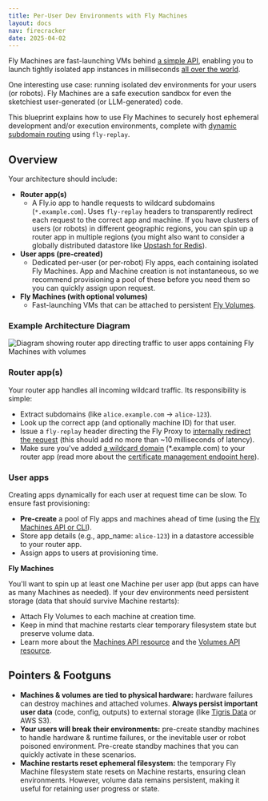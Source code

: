 ```yaml
---
title: Per-User Dev Environments with Fly Machines
layout: docs
nav: firecracker
date: 2025-04-02
---
```


Fly Machines are fast-launching VMs behind [a simple API](https://fly.io/docs/machines/api), enabling you to launch tightly isolated app instances in milliseconds [all over the world](https://fly.io/docs/reference/regions/).

One interesting use case: running isolated dev environments for your users (or robots). Fly Machines are a safe execution sandbox for even the sketchiest user-generated (or LLM-generated) code.

This blueprint explains how to use Fly Machines to securely host ephemeral development and/or execution environments, complete with [dynamic subdomain routing](https://fly.io/docs/networking/dynamic-request-routing) using `fly-replay`.

## Overview

Your architecture should include:

- **Router app(s)**
    - A Fly.io app to handle requests to wildcard subdomains (`*.example.com`). Uses `fly-replay` headers to transparently redirect each request to the correct app and machine. If you have clusters of users (or robots) in different geographic regions, you can spin up a router app in multiple regions (you might also want to consider a globally distributed datastore like [Upstash for Redis](https://fly.io/docs/upstash/redis/#what-you-should-know)). 
- **User apps (pre-created)**
    - Dedicated per-user (or per-robot) Fly apps, each containing isolated Fly Machines. App and Machine creation is not instantaneous, so we recommend provisioning a pool of these before you need them so you can quickly assign upon request.
- **Fly Machines (with optional volumes)**
    -  Fast-launching VMs that can be attached to persistent [Fly Volumes](https://fly.io/docs/volumes).

### Example Architecture Diagram

<img src="/static/images/docs-sandbox-architecture.webp" alt="Diagram showing router app directing traffic to user apps containing Fly Machines with volumes">

### Router app(s)

Your router app handles all incoming wildcard traffic. Its responsibility is simple:

- Extract subdomains (like `alice.example.com` → `alice-123`).
- Look up the correct app (and optionally machine ID) for that user.
- Issue a `fly-replay` header directing the Fly Proxy to [internally redirect the request](https://fly.io/docs/networking/dynamic-request-routing) (this should add no more than ~10 milliseconds of latency).
- Make sure you've added [a wildcard domain](https://fly.io/docs/networking/custom-domain/#get-certified) (*.example.com) to your router app (read more about the [certificate management endpoint here](https://fly.io/docs/networking/custom-domain-api/)).

### User apps

Creating apps dynamically for each user at request time can be slow. To ensure fast provisioning:

- **Pre-create** a pool of Fly apps and machines ahead of time (using the [Fly Machines API or CLI](https://fly.io/docs/apps/overview/)).
- Store app details (e.g., app_name: `alice-123`) in a datastore accessible to your router app.
- Assign apps to users at provisioning time.

**Fly Machines**

You'll want to spin up at least one Machine per user app (but apps can have as many Machines as needed). If your dev environments need persistent storage (data that should survive Machine restarts):

- Attach Fly Volumes to each machine at creation time.
- Keep in mind that machine restarts clear temporary filesystem state but preserve volume data.
- Learn more about the [Machines API resource](https://fly.io/docs/machines/api/machines-resource/) and the [Volumes API resource](https://fly.io/docs/machines/api/volumes-resource/). 

## Pointers & Footguns

- **Machines & volumes are tied to physical hardware:** hardware failures can destroy machines and attached volumes. **Always persist important user data** (code, config, outputs) to external storage (like [Tigris Data](https://fly.io/docs/tigris/#main-content-start) or AWS S3).
- **Your users will break their environments:** pre-create standby machines to handle hardware & runtime failures, or the inevitable user or robot poisoned environment. Pre-create standby machines that you can quickly activate in these scenarios.
- **Machine restarts reset ephemeral filesystem:** the temporary Fly Machine filesystem state resets on Machine restarts, ensuring clean environments. However, volume data remains persistent, making it useful for retaining user progress or state.
